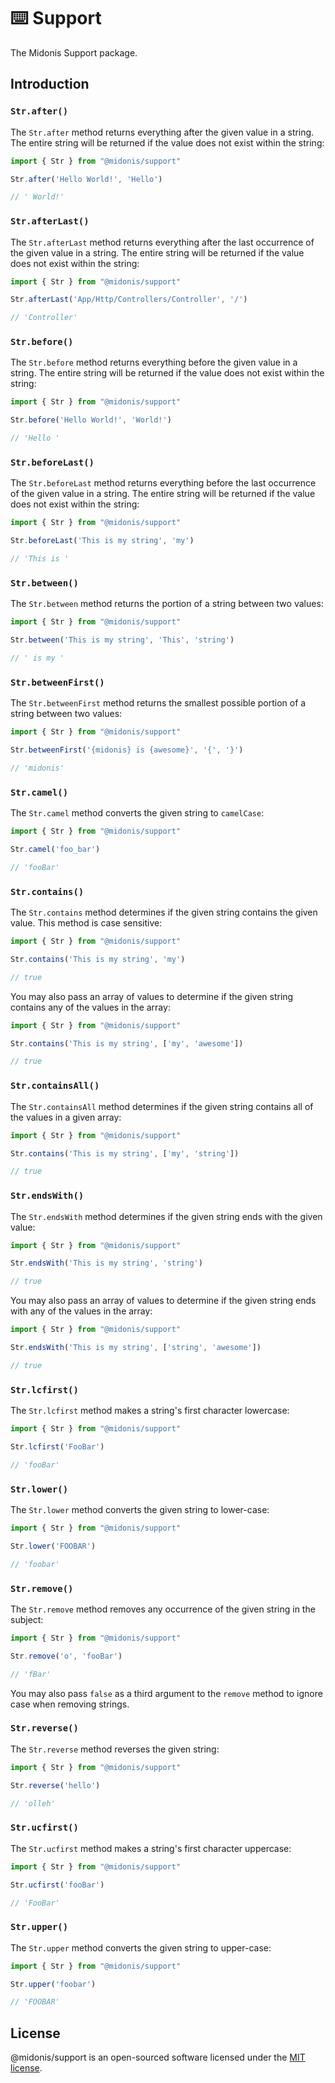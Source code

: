 # ⌨️ Support

The Midonis Support package.

## Introduction

### `Str.after()`

The `Str.after` method returns everything after the given value in a string. The entire string will be returned if the value does not exist within the string:

```ts
import { Str } from "@midonis/support"

Str.after('Hello World!', 'Hello')

// ' World!'
```

### `Str.afterLast()`

The `Str.afterLast` method returns everything after the last occurrence of the given value in a string. The entire string will be returned if the value does not exist within the string:

```ts
import { Str } from "@midonis/support"

Str.afterLast('App/Http/Controllers/Controller', '/')

// 'Controller'
```

### `Str.before()`

The `Str.before` method returns everything before the given value in a string. The entire string will be returned if the value does not exist within the string:

```ts
import { Str } from "@midonis/support"

Str.before('Hello World!', 'World!')

// 'Hello '
```

### `Str.beforeLast()`

The `Str.beforeLast` method returns everything before the last occurrence of the given value in a string. The entire string will be returned if the value does not exist within the string:

```ts
import { Str } from "@midonis/support"

Str.beforeLast('This is my string', 'my')

// 'This is '
```

### `Str.between()`

The `Str.between` method returns the portion of a string between two values:

```ts
import { Str } from "@midonis/support"

Str.between('This is my string', 'This', 'string')

// ' is my '
```

### `Str.betweenFirst()`

The `Str.betweenFirst` method returns the smallest possible portion of a string between two values:

```ts
import { Str } from "@midonis/support"

Str.betweenFirst('{midonis} is {awesome}', '{', '}')

// 'midonis'
```

### `Str.camel()`

The `Str.camel` method converts the given string to `camelCase`:

```ts
import { Str } from "@midonis/support"

Str.camel('foo_bar')

// 'fooBar'
```

### `Str.contains()`

The `Str.contains` method determines if the given string contains the given value. This method is case sensitive:

```ts
import { Str } from "@midonis/support"

Str.contains('This is my string', 'my')

// true
```

You may also pass an array of values to determine if the given string contains any of the values in the array:

```ts
import { Str } from "@midonis/support"

Str.contains('This is my string', ['my', 'awesome'])

// true
```

### `Str.containsAll()`

The `Str.containsAll` method determines if the given string contains all of the values in a given array:

```ts
import { Str } from "@midonis/support"

Str.contains('This is my string', ['my', 'string'])

// true
```

### `Str.endsWith()`

The `Str.endsWith` method determines if the given string ends with the given value:

```ts
import { Str } from "@midonis/support"

Str.endsWith('This is my string', 'string')

// true
```

You may also pass an array of values to determine if the given string ends with any of the values in the array:

```ts
import { Str } from "@midonis/support"

Str.endsWith('This is my string', ['string', 'awesome'])

// true
```

### `Str.lcfirst()`

The `Str.lcfirst` method makes a string's first character lowercase:

```ts
import { Str } from "@midonis/support"

Str.lcfirst('FooBar')

// 'fooBar'
```

### `Str.lower()`

The `Str.lower` method converts the given string to lower-case:

```ts
import { Str } from "@midonis/support"

Str.lower('FOOBAR')

// 'foobar'
```

### `Str.remove()`

The `Str.remove` method removes any occurrence of the given string in the subject:

```ts
import { Str } from "@midonis/support"

Str.remove('o', 'fooBar')

// 'fBar'
```

You may also pass `false` as a third argument to the `remove` method to ignore case when removing strings.

### `Str.reverse()`

The `Str.reverse` method reverses the given string:

```ts
import { Str } from "@midonis/support"

Str.reverse('hello')

// 'olleh'
```

### `Str.ucfirst()`

The `Str.ucfirst` method makes a string's first character uppercase:

```ts
import { Str } from "@midonis/support"

Str.ucfirst('fooBar')

// 'FooBar'
```

### `Str.upper()`

The `Str.upper` method converts the given string to upper-case:

```ts
import { Str } from "@midonis/support"

Str.upper('foobar')

// 'FOOBAR'
```

## License

@midonis/support is an open-sourced software licensed under the [MIT license](LICENSE.md).
